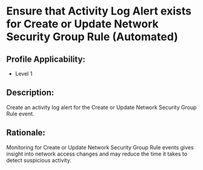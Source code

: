 # Ensure that Activity Log Alert exists for Create or Update Network Security Group Rule (Automated)

## Profile Applicability:

- Level 1

## Description:

Create an activity log alert for the Create or Update Network Security Group Rule event.

## Rationale:

Monitoring for Create or Update Network Security Group Rule events gives insight into network access changes and may reduce the time it takes to detect suspicious activity.